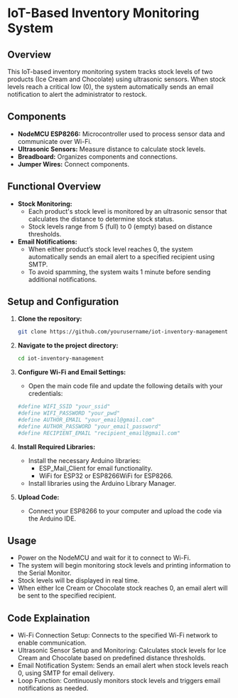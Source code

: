 #  IoT-Based Inventory Monitoring System

## Overview

This IoT-based inventory monitoring system tracks stock levels of two products (Ice Cream and Chocolate) using ultrasonic sensors. When stock levels reach a critical low (0), the system automatically sends an email notification to alert the administrator to restock.

## Components

  - **NodeMCU ESP8266:** Microcontroller used to process sensor data and communicate over Wi-Fi.
  - **Ultrasonic Sensors:** Measure distance to calculate stock levels.
  - **Breadboard:** Organizes components and connections.
  - **Jumper Wires:** Connect components.

## Functional Overview

- **Stock Monitoring:**
  - Each product's stock level is monitored by an ultrasonic sensor that calculates the distance to determine stock status.
  - Stock levels range from 5 (full) to 0 (empty) based on distance thresholds.
- **Email Notifications:**
  - When either product’s stock level reaches 0, the system automatically sends an email alert to a specified recipient using SMTP.
  - To avoid spamming, the system waits 1 minute before sending additional notifications.


## Setup and Configuration

1. **Clone the repository:**
   ```bash
   git clone https://github.com/yourusername/iot-inventory-management
   ```
2. **Navigate to the project directory:**
   ```bash
   cd iot-inventory-management
   ```
3. **Configure Wi-Fi and Email Settings:**
     - Open the main code file and update the following details with your credentials:
     ```bash
     #define WIFI_SSID "your_ssid"
     #define WIFI_PASSWORD "your_pwd"
     #define AUTHOR_EMAIL "your_email@gmail.com"
     #define AUTHOR_PASSWORD "your_email_password"
     #define RECIPIENT_EMAIL "recipient_email@gmail.com"
     ```


5. **Install Required Libraries:**
   - Install the necessary Arduino libraries:
      - ESP_Mail_Client for email functionality.
      - WiFi for ESP32 or ESP8266WiFi for ESP8266.
   - Install libraries using the Arduino Library Manager.

6. **Upload Code:**
   - Connect your ESP8266 to your computer and upload the code via the Arduino IDE.

## Usage

   - Power on the NodeMCU and wait for it to connect to Wi-Fi.
   - The system will begin monitoring stock levels and printing information to the Serial Monitor.
   - Stock levels will be displayed in real time.
   - When either Ice Cream or Chocolate stock reaches 0, an email alert will be sent to the specified recipient.



## Code Explaination

  - Wi-Fi Connection Setup: Connects to the specified Wi-Fi network to enable communication.
  - Ultrasonic Sensor Setup and Monitoring: Calculates stock levels for Ice Cream and Chocolate based on predefined distance thresholds.
  - Email Notification System: Sends an email alert when stock levels reach 0, using SMTP for email delivery.
  - Loop Function: Continuously monitors stock levels and triggers email notifications as needed.